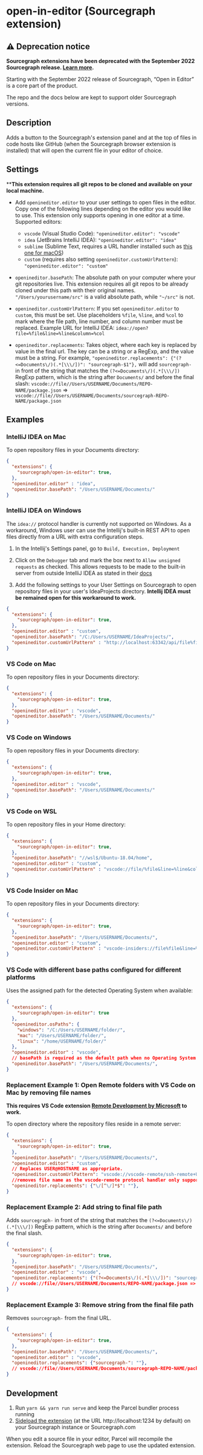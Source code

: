# open-in-editor (Sourcegraph extension)

## ⚠️ Deprecation notice

**Sourcegraph extensions have been deprecated with the September 2022 Sourcegraph
release. [Learn more](https://docs.sourcegraph.com/extensions/deprecation).**

Starting with the September 2022 release of Sourcegraph, “Open in Editor” is a core part of the product.

The repo and the docs below are kept to support older Sourcegraph versions.

## Description

Adds a button to the Sourcegraph's extension panel and at the top of files in code hosts like GitHub (when the Sourcegraph browser extension is installed) that will open the current file in your editor of choice.

## Settings

****This extension requires all git repos to be cloned and available on your local machine.**

- Add `openineditor.editor` to your user settings to open files in the editor. Copy one of the following lines depending on the editor you would like to use. This extension only supports opening in one editor at a time. Supported editors:
  - `vscode` (Visual Studio Code): `"openineditor.editor": "vscode"`
  - `idea` (JetBrains IntelliJ IDEA): `"openineditor.editor": "idea"`
  - `sublime` (Sublime Text, requires a URL handler installed such as [this one for macOS](https://github.com/inopinatus/sublime_url))
  - `custom` (requires also setting `openineditor.customUrlPattern`): `"openineditor.editor": "custom"`

- `openineditor.basePath`: The absolute path on your computer where your git repositories live. This extension requires all git repos to be already cloned under this path with their original names. `"/Users/yourusername/src"` is a valid absolute path, while `"~/src"` is not.

- `openineditor.customUrlPattern`: If you set `openineditor.editor` to `custom`, this must be set. Use placeholders `%file`, `%line`, and `%col` to mark where the file path, line number, and column number must be replaced. Example URL for IntelliJ IDEA: `idea://open?file=%file&line=%line&column=%col`

- `openineditor.replacements`: Takes object, where each key is replaced by value in the final url. The key can be a string or a RegExp, and the value must be a string. For example, `"openineditor.replacements": {"(?<=Documents\/)(.*[\\\/])": "sourcegraph-$1"},` will add `sourcegraph-` in front of the string that matches the `(?<=Documents\/)(.*[\\\/])` RegExp pattern, which is the string after `Documents/` and before the final slash: `vscode://file//Users/USERNAME/Documents/REPO-NAME/package.json` => `vscode://file//Users/USERNAME/Documents/sourcegraph-REPO-NAME/package.json`

## Examples

### IntelliJ IDEA on Mac

To open repository files in your Documents directory:

```json
{
  "extensions": {
    "sourcegraph/open-in-editor": true,
  },
  "openineditor.editor" : "idea",
  "openineditor.basePath": "/Users/USERNAME/Documents/"
}
```

### IntelliJ IDEA on Windows

The `idea://` protocol handler is currently not supported on Windows. As a workaround, Windows user can use the Intellij's built-in REST API to open files directly from a URL with extra configuration steps.

1. In the Intellij's Settings panel, go to `Build, Execution, Deployment`

1. Click on the `Debugger` tab and mark the box next to `Allow unsigned requests` as checked. This allows requests to be made to the built-in server from outside IntelliJ IDEA as stated in their [docs](https://www.jetbrains.com/help/idea/php-built-in-web-server.html#configuring-built-in-web-server)

1. Add the following settings to your User Settings on Sourcegraph to open repository files in your user's IdeaProjects directory. **Intellij IDEA must be remained open for this workaround to work.**

```json
{
  "extensions": {
    "sourcegraph/open-in-editor": true,
  },
  "openineditor.editor" : "custom",
  "openineditor.basePath": "/C:/Users/USERNAME/IdeaProjects/",
  "openineditor.customUrlPattern" : "http://localhost:63342/api/file%file&line=%line&column=%col"
}
```

### VS Code on Mac

To open repository files in your Documents directory:

```json
{
  "extensions": {
    "sourcegraph/open-in-editor": true,
  },
  "openineditor.editor" : "vscode",
  "openineditor.basePath": "/Users/USERNAME/Documents/"
}
```

### VS Code on Windows

To open repository files in your Documents directory:

```json
{
  "extensions": {
    "sourcegraph/open-in-editor": true,
  },
  "openineditor.editor" : "vscode",
  "openineditor.basePath": "/Users/USERNAME/Documents/"
}
```

### VS Code on WSL

To open repository files in your Home directory:

```json
{
  "extensions": {
    "sourcegraph/open-in-editor": true,
  },
  "openineditor.basePath": "//wsl$/Ubuntu-18.04/home",
  "openineditor.editor" : "custom",
  "openineditor.customUrlPattern" : "vscode://file/%file&line=%line&column=%col"
}
```

### VS Code Insider on Mac

To open repository files in your Documents directory:

```json
{
  "extensions": {
    "sourcegraph/open-in-editor": true,
  },
  "openineditor.basePath": "/Users/USERNAME/Documents/",
  "openineditor.editor" : "custom",
  "openineditor.customUrlPattern" : "vscode-insiders://file%file&line=%line&column=%col"
}
```

### VS Code with different base paths configured for different platforms

Uses the assigned path for the detected Operating System when available:

```json
{
  "extensions": {
    "sourcegraph/open-in-editor": true
  },
  "openineditor.osPaths": {
    "windows": "/C:/Users/USERNAME/folder/",
    "mac": "/Users/USERNAME/folder/",
    "linux": "/home/USERNAME/folder/"
  },
  "openineditor.editor" : "vscode",
  // basePath is required as the default path when no Operating System is detected
  "openineditor.basePath": "/Users/USERNAME/Documents/",
}
```

### Replacement Example 1: Open Remote folders with VS Code on Mac by removing file names

**This requires VS Code extension [Remote Development by Microsoft](https://marketplace.visualstudio.com/items?itemName=ms-vscode-remote.vscode-remote-extensionpack) to work.**

To open directory where the repository files reside in a remote server:

```json
{
  "extensions": {
    "sourcegraph/open-in-editor": true,
  },
  "openineditor.basePath": "/Users/USERNAME/Documents/",
  "openineditor.editor" : "custom",
  // Replaces USER@HOSTNAME as appropriate.
  "openineditor.customUrlPattern": "vscode://vscode-remote/ssh-remote+USER@HOSTNAME%file",
  //removes file name as the vscode-remote protocol handler only supports directory-opening
  "openineditor.replacements": {"\/[^\/]*$": ""}, 
}
```

### Replacement Example 2: Add string to final file path

Adds `sourcegraph-` in front of the string that matches the `(?<=Documents\/)(.*[\\\/])` RegExp pattern, which is the string after `Documents/` and before the final slash.

```json
{
  "extensions": {
    "sourcegraph/open-in-editor": true,
  },
  "openineditor.basePath": "/Users/USERNAME/Documents/",
  "openineditor.editor" : "vscode",
  "openineditor.replacements": {"(?<=Documents\/)(.*[\\\/])": "sourcegraph-$1"},
  // vscode://file//Users/USERNAME/Documents/REPO-NAME/package.json => vscode://file//Users/USERNAME/Documents/sourcegraph-REPO-NAME/package.json
}
```

### Replacement Example 3: Remove string from the final file path

Removes `sourcegraph-` from the final URL.

```json
{
  "extensions": {
    "sourcegraph/open-in-editor": true,
  },
  "openineditor.basePath": "/Users/USERNAME/Documents/",
  "openineditor.editor" : "vscode",
  "openineditor.replacements": {"sourcegraph-": ""},
  // vscode://file//Users/USERNAME/Documents/sourcegraph-REPO-NAME/package.json => vscode://file//Users/USERNAME/Documents/REPO-NAME/package.json
}
```


## Development

1. Run `yarn && yarn run serve` and keep the Parcel bundler process running
1. [Sideload the extension](https://docs.sourcegraph.com/extensions/authoring/local_development) (at the URL http://localhost:1234 by default) on your Sourcegraph instance or Sourcegraph.com

When you edit a source file in your editor, Parcel will recompile the extension. Reload the Sourcegraph web page to use the updated extension.
